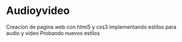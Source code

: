 # Audioyvideo
Creacion de pagina web con html5 y css3 implementando estilos para audio y video
Probando nuevos estilos
